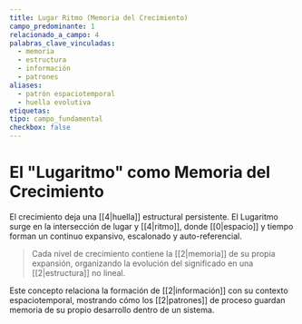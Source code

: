 ```yaml
---
title: Lugar Ritmo (Memoria del Crecimiento)
campo_predominante: 1
relacionado_a_campo: 4
palabras_clave_vinculadas:
  - memoria
  - estructura
  - información
  - patrones
aliases:
  - patrón espaciotemporal
  - huella evolutiva
etiquetas: 
tipo: campo_fundamental
checkbox: false
---
```

# El "Lugaritmo" como Memoria del Crecimiento

El crecimiento deja una [[4|huella]] estructural persistente. El Lugaritmo surge en la intersección de lugar y [[4|ritmo]], donde [[0|espacio]] y tiempo forman un continuo expansivo, escalonado y auto-referencial. 

>Cada nivel de crecimiento contiene la [[2|memoria]] de su propia expansión, organizando la evolución del significado en una [[2|estructura]] no lineal.

Este concepto relaciona la formación de [[2|información]] con su contexto espaciotemporal, mostrando cómo los [[2|patrones]] de proceso guardan memoria de su propio desarrollo dentro de un sistema.